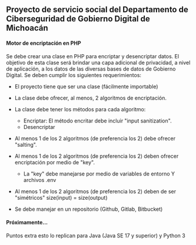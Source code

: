 ## Proyecto de servicio social del Departamento de Ciberseguridad de Gobierno Digital de Michoacán ##
#### Motor de encriptación en PHP ####

Se debe crear una clase en PHP para encriptar y desencriptar datos. El objetivo de esta clase será brindar una capa adicional de privacidad, a nivel de aplicación, a los datos de las diversas bases de datos de Gobierno Digital. Se deben cumplir los siguientes requerimientos:

- El proyecto tiene que ser una clase (fácilmente importable)
- La clase debe ofrecer, al menos, 2 algoritmos de encriptación.
- La clase debe tener los métodos para cada algoritmo:
	- Encriptar: El método encritar debe incluir "input sanitization". 
	- Desencriptar

- Al menos 1 de los 2 algoritmos (de preferencia los 2) debe ofrecer "salting".
- Al menos 1 de los 2 algoritmos (de preferencia los 2) deben ofrecer encriptación por medio de "key".
	- La "key" debe manejarse por medio de variables de entorno Y archivos .env
- Al menos 1 de los 2 algoritmos (de preferencia los 2) deben de ser "simétricos" size(input) = size(output)
- Se debe manejar en un repositorio (Github, Gitlab, Bitbucket)

#### Próximamente... ####
Puntos extra esto lo replican para Java (Java SE 17 y superior) y Python 3 



